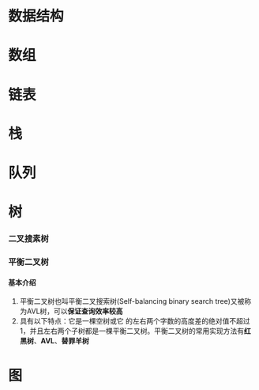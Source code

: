 

# 数据结构

# 数组

# 链表

# 栈

# 队列

# 树

### 二叉搜素树

### 平衡二叉树
#### 基本介绍
1. 平衡二叉树也叫平衡二叉搜索树(Self-balancing binary search tree)又被称为AVL树，可以**保证查询效率较高**
2. 具有以下特点：它是一棵空树或它 的左右两个字数的高度差的绝对值不超过1，并且左右两个子树都是一棵平衡二叉树。平衡二叉树的常用实现方法有**红黑树**、**AVL**、**替罪羊树**



# 图